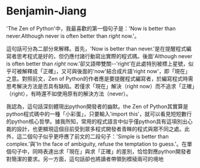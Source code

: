 # Benjamin-Jiang
'The Zen of Python'中，我最喜歡的第一個句子是：'Now is better than never.Although never is often better than *right* now.'。

這句話可分為二部分來解釋。首先，'Now is better than never.'是在提醒程式編寫者思考程式是好的，但仍應付諸行動寫出實際的程式碼。後面'Although never is often better than *right* now.'卻又語帶雙關--'right'在此處特別被標上星號，似乎可被解釋成「正確」，又可與後面的'now'結合成片語'right now'，即「現在」之意。對照前文，Zen of Python的作者應是要提醒程式編寫者，於編寫程式時需思考解決方法是否具有缺陷。若僅求「現在」解決（right now）而不追求「正確」（right），有時還不如使用原有的解決方法（never）。

我認為，這句話深刻體現出python開發者的幽默。the Zen of Python其實算是python程式碼中的一種「小彩蛋」，只要輸入'import this'，就可以看見短短數行的python核心哲學。據我所知，常用的程式語言中似乎僅python具有這項別出心裁的設計，也更顯現這個目前受到眾多程式開發者青睞的程式與眾不同之處。此外，這二個句子似乎更呼應了前文的二段句子：'Simple is better than complex.'與'In the face of ambiguity, refuse the temptation to guess.'。在單個句子中，同時表達出求「現在」與求「正確」的差別，恰恰對應python開發者對簡潔的要求。另一方面，這句話卻也將讀者帶領到模稜兩可的境地
